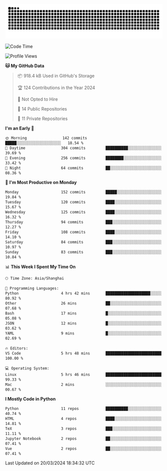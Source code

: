 ![](https://raw.githubusercontent.com/BorisYang326/BorisYang326/output/github-contribution-grid-snake-dark.svg)

<!--START_SECTION:waka-->
![Code Time](http://img.shields.io/badge/Code%20Time-50%20hrs%2027%20mins-blue)

![Profile Views](http://img.shields.io/badge/Profile%20Views-1-blue)

**🐱 My GitHub Data** 

> 📦 918.4 kB Used in GitHub's Storage 
 > 
> 🏆 124 Contributions in the Year 2024
 > 
> 🚫 Not Opted to Hire
 > 
> 📜 14 Public Repositories 
 > 
> 🔑 11 Private Repositories 
 > 
**I'm an Early 🐤** 

```text
🌞 Morning                142 commits         █████░░░░░░░░░░░░░░░░░░░░   18.54 % 
🌆 Daytime                304 commits         ██████████░░░░░░░░░░░░░░░   39.69 % 
🌃 Evening                256 commits         ████████░░░░░░░░░░░░░░░░░   33.42 % 
🌙 Night                  64 commits          ██░░░░░░░░░░░░░░░░░░░░░░░   08.36 % 
```
📅 **I'm Most Productive on Monday** 

```text
Monday                   152 commits         █████░░░░░░░░░░░░░░░░░░░░   19.84 % 
Tuesday                  120 commits         ████░░░░░░░░░░░░░░░░░░░░░   15.67 % 
Wednesday                125 commits         ████░░░░░░░░░░░░░░░░░░░░░   16.32 % 
Thursday                 94 commits          ███░░░░░░░░░░░░░░░░░░░░░░   12.27 % 
Friday                   108 commits         ████░░░░░░░░░░░░░░░░░░░░░   14.10 % 
Saturday                 84 commits          ███░░░░░░░░░░░░░░░░░░░░░░   10.97 % 
Sunday                   83 commits          ███░░░░░░░░░░░░░░░░░░░░░░   10.84 % 
```


📊 **This Week I Spent My Time On** 

```text
🕑︎ Time Zone: Asia/Shanghai

💬 Programming Languages: 
Python                   4 hrs 42 mins       ████████████████████░░░░░   80.92 % 
Other                    26 mins             ██░░░░░░░░░░░░░░░░░░░░░░░   07.68 % 
Bash                     17 mins             █░░░░░░░░░░░░░░░░░░░░░░░░   05.08 % 
JSON                     12 mins             █░░░░░░░░░░░░░░░░░░░░░░░░   03.62 % 
YAML                     9 mins              █░░░░░░░░░░░░░░░░░░░░░░░░   02.69 % 

🔥 Editors: 
VS Code                  5 hrs 48 mins       █████████████████████████   100.00 % 

💻 Operating System: 
Linux                    5 hrs 46 mins       █████████████████████████   99.33 % 
Mac                      2 mins              ░░░░░░░░░░░░░░░░░░░░░░░░░   00.67 % 
```

**I Mostly Code in Python** 

```text
Python                   11 repos            ██████████░░░░░░░░░░░░░░░   40.74 % 
HTML                     4 repos             ████░░░░░░░░░░░░░░░░░░░░░   14.81 % 
TeX                      3 repos             ███░░░░░░░░░░░░░░░░░░░░░░   11.11 % 
Jupyter Notebook         2 repos             ██░░░░░░░░░░░░░░░░░░░░░░░   07.41 % 
Vue                      2 repos             ██░░░░░░░░░░░░░░░░░░░░░░░   07.41 % 
```




 Last Updated on 20/03/2024 18:34:32 UTC
<!--END_SECTION:waka-->
